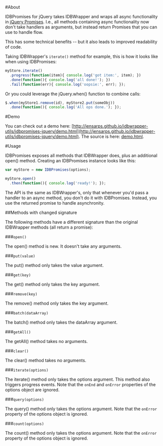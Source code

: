 #About

IDBPromises for jQuery takes IDBWrapper and wraps all async functionality in [jQuery Promises](http://api.jquery.com/category/deferred-object/). I.e., all methods containing async functionality now don't take handlers as arguments, but instead return Promises that you can use to handle flow.

This has some technical benefits -- but it also leads to improved readability of code.

Taking IDBWrapper's `iterate()` method for example, this is how it looks like when using IDBPromises:

```javascript
myStore.iterate()
  .progress(function(item){ console.log('got item:', item); })
  .done(function(){ console.log('all done!'); })
  .fail(function(err){ console.log('oopsie:', err); });
```

Or you could leverage the jQuery.when() function to combine calls:

```javascript
$.when(myStore1.remove(id), myStore2.put(someObj))
  .done(function(){ console.log('All ops done.'); });
```

#Demo

You can check out a demo here: [http://jensarps.github.io/idbwrapper-utils/idbpromises-jquery/demo.html](http://jensarps.github.io/idbwrapper-utils/idbpromises-jquery/demo.html). The source is here: [demo.html](https://github.com/jensarps/idbwrapper-utils/blob/master/idbpromises-jquery/demo.html).


#Usage

IDBPromises exposes all methods that IDBWrapper does, plus an additional open() method. Creating an IDBPromises instance looks like this:

```javascript
var myStore = new IDBPromises(options);

myStore.open()
  .then(function(){ console.log('ready!'); });
```

The API is the same as IDBWrapper's, only that whenever you'd pass a handler to an async method, you don't do it with IDBPromises. Instead, you use the returned promise to handle asynchronity.


##Methods with changed signature

The following methods have a different signature than the original IDBWrapper methods (all return a promise):

###`open()`

The open() method is new. It doesn't take any arguments.

###`put(value)`

The put() method only takes the value argument.

###`get(key)`

The get() method only takes the key argument.

###`remove(key)`

The remove() method only takes the key argument.

###`batch(dataArray)`

The batch() method only takes the dataArray argument.

###`getAll()`

The getAll() method takes no arguments.

###`clear()`

The clear() method takes no arguments.

###`iterate(options)`

The iterate() method only takes the options argument. This method also triggers progress events. Note that the `onEnd` and `onError` properties of the options object are ignored.

###`query(options)`

The query() method only takes the options argument. Note that the `onError` property of the options object is ignored.

###`count(options)`

The count() method only takes the options argument. Note that the `onError` property of the options object is ignored.

